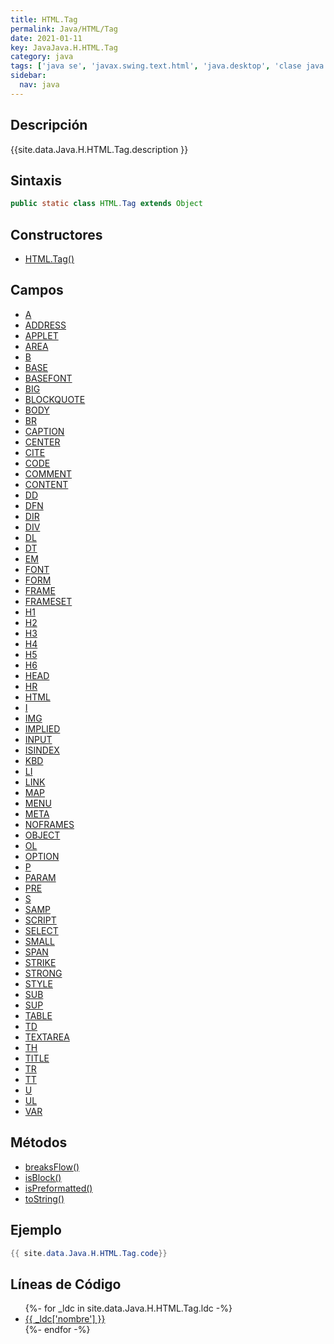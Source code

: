 ```yaml
---
title: HTML.Tag
permalink: Java/HTML/Tag
date: 2021-01-11
key: JavaJava.H.HTML.Tag
category: java
tags: ['java se', 'javax.swing.text.html', 'java.desktop', 'clase java', 'Java 1.0']
sidebar: 
  nav: java
---
```


## Descripción
{{site.data.Java.H.HTML.Tag.description }}

## Sintaxis
~~~java
public static class HTML.Tag extends Object
~~~

## Constructores
* [HTML.Tag()](/Java/HTML/Tag/HTML/Tag/)

## Campos
* [A](/Java/HTML/Tag/A)
* [ADDRESS](/Java/HTML/Tag/ADDRESS)
* [APPLET](/Java/HTML/Tag/APPLET)
* [AREA](/Java/HTML/Tag/AREA)
* [B](/Java/HTML/Tag/B)
* [BASE](/Java/HTML/Tag/BASE)
* [BASEFONT](/Java/HTML/Tag/BASEFONT)
* [BIG](/Java/HTML/Tag/BIG)
* [BLOCKQUOTE](/Java/HTML/Tag/BLOCKQUOTE)
* [BODY](/Java/HTML/Tag/BODY)
* [BR](/Java/HTML/Tag/BR)
* [CAPTION](/Java/HTML/Tag/CAPTION)
* [CENTER](/Java/HTML/Tag/CENTER)
* [CITE](/Java/HTML/Tag/CITE)
* [CODE](/Java/HTML/Tag/CODE)
* [COMMENT](/Java/HTML/Tag/COMMENT)
* [CONTENT](/Java/HTML/Tag/CONTENT)
* [DD](/Java/HTML/Tag/DD)
* [DFN](/Java/HTML/Tag/DFN)
* [DIR](/Java/HTML/Tag/DIR)
* [DIV](/Java/HTML/Tag/DIV)
* [DL](/Java/HTML/Tag/DL)
* [DT](/Java/HTML/Tag/DT)
* [EM](/Java/HTML/Tag/EM)
* [FONT](/Java/HTML/Tag/FONT)
* [FORM](/Java/HTML/Tag/FORM)
* [FRAME](/Java/HTML/Tag/FRAME)
* [FRAMESET](/Java/HTML/Tag/FRAMESET)
* [H1](/Java/HTML/Tag/H1)
* [H2](/Java/HTML/Tag/H2)
* [H3](/Java/HTML/Tag/H3)
* [H4](/Java/HTML/Tag/H4)
* [H5](/Java/HTML/Tag/H5)
* [H6](/Java/HTML/Tag/H6)
* [HEAD](/Java/HTML/Tag/HEAD)
* [HR](/Java/HTML/Tag/HR)
* [HTML](/Java/HTML/Tag/HTML)
* [I](/Java/HTML/Tag/I)
* [IMG](/Java/HTML/Tag/IMG)
* [IMPLIED](/Java/HTML/Tag/IMPLIED)
* [INPUT](/Java/HTML/Tag/INPUT)
* [ISINDEX](/Java/HTML/Tag/ISINDEX)
* [KBD](/Java/HTML/Tag/KBD)
* [LI](/Java/HTML/Tag/LI)
* [LINK](/Java/HTML/Tag/LINK)
* [MAP](/Java/HTML/Tag/MAP)
* [MENU](/Java/HTML/Tag/MENU)
* [META](/Java/HTML/Tag/META)
* [NOFRAMES](/Java/HTML/Tag/NOFRAMES)
* [OBJECT](/Java/HTML/Tag/OBJECT)
* [OL](/Java/HTML/Tag/OL)
* [OPTION](/Java/HTML/Tag/OPTION)
* [P](/Java/HTML/Tag/P)
* [PARAM](/Java/HTML/Tag/PARAM)
* [PRE](/Java/HTML/Tag/PRE)
* [S](/Java/HTML/Tag/S)
* [SAMP](/Java/HTML/Tag/SAMP)
* [SCRIPT](/Java/HTML/Tag/SCRIPT)
* [SELECT](/Java/HTML/Tag/SELECT)
* [SMALL](/Java/HTML/Tag/SMALL)
* [SPAN](/Java/HTML/Tag/SPAN)
* [STRIKE](/Java/HTML/Tag/STRIKE)
* [STRONG](/Java/HTML/Tag/STRONG)
* [STYLE](/Java/HTML/Tag/STYLE)
* [SUB](/Java/HTML/Tag/SUB)
* [SUP](/Java/HTML/Tag/SUP)
* [TABLE](/Java/HTML/Tag/TABLE)
* [TD](/Java/HTML/Tag/TD)
* [TEXTAREA](/Java/HTML/Tag/TEXTAREA)
* [TH](/Java/HTML/Tag/TH)
* [TITLE](/Java/HTML/Tag/TITLE)
* [TR](/Java/HTML/Tag/TR)
* [TT](/Java/HTML/Tag/TT)
* [U](/Java/HTML/Tag/U)
* [UL](/Java/HTML/Tag/UL)
* [VAR](/Java/HTML/Tag/VAR)

## Métodos
* [breaksFlow()](/Java/HTML/Tag/breaksFlow)
* [isBlock()](/Java/HTML/Tag/isBlock)
* [isPreformatted()](/Java/HTML/Tag/isPreformatted)
* [toString()](/Java/HTML/Tag/toString)

## Ejemplo
~~~java
{{ site.data.Java.H.HTML.Tag.code}}
~~~

## Líneas de Código
<ul>
{%- for _ldc in site.data.Java.H.HTML.Tag.ldc -%}
   <li>
       <a href="{{_ldc['url'] }}">{{ _ldc['nombre'] }}</a>
   </li>
{%- endfor -%}
</ul>
